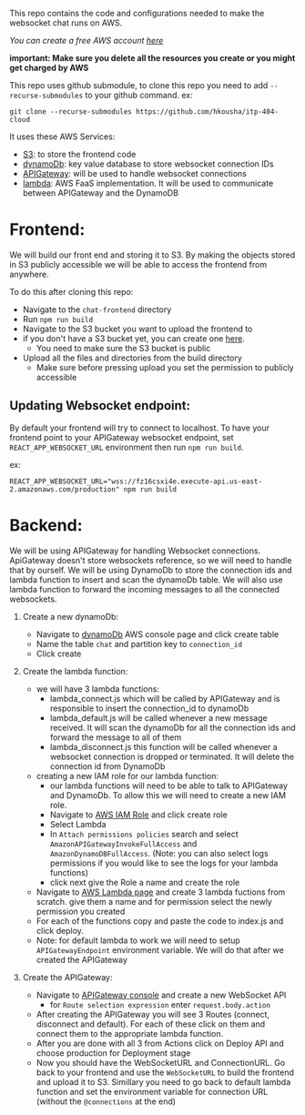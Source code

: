 This repo contains the code and configurations needed to make the websocket chat runs on AWS.

_You can create a free AWS account [here](https://aws.amazon.com/free/)_

__important: Make sure you delete all the resources you create or you might get charged by AWS__

This repo uses github submodule, to clone this repo you need to add `--recurse-submodules` to your github command.
ex:
```
git clone --recurse-submodules https://github.com/hkousha/itp-404-cloud
```

It uses these AWS Services:

- [S3](https://docs.aws.amazon.com/AmazonS3/latest/userguide/Welcome.html): to store the frontend code
- [dynamoDb](https://docs.aws.amazon.com/amazondynamodb/latest/developerguide/Introduction.html): key value database to store websocket connection IDs
- [APIGateway](https://docs.aws.amazon.com/apigateway/latest/developerguide/welcome.html): will be used to handle websocket connections
- [lambda](https://docs.aws.amazon.com/lambda/latest/dg/welcome.html): AWS FaaS implementation. It will be used to communicate between APIGateway and the DynamoDB


# Frontend:
We will build our front end and storing it to S3. By making the objects stored in S3 publicly accessible we will be able to access the frontend from anywhere.

To do this after cloning this repo:
- Navigate to the `chat-frontend` directory
- Run `npm run build`
- Navigate to the S3 bucket you want to upload the frontend to
- if you don't have a S3 bucket yet, you can create one [here](https://s3.console.aws.amazon.com/s3). 
   - You need to make sure the S3 bucket is public
- Upload all the files and directories from the build directory
   - Make sure before pressing upload you set the permission to publicly accessible


## Updating Websocket endpoint:
By default your frontend will try to connect to localhost. To have your frontend point to your APIGateway websocket endpoint, set `REACT_APP_WEBSOCKET_URL` environment then run `npm run build`.

ex:
```
REACT_APP_WEBSOCKET_URL="wss://fz16csxi4e.execute-api.us-east-2.amazonaws.com/production" npm run build
```

# Backend:
We will be using APIGateway for handling Websocket connections. ApiGateway doesn't store websockets reference, so we will need to handle that by ourself. We will be using DynamoDb to store the connection ids and lambda function to insert and scan the dynamoDb table. We will also use lambda function to forward the incoming messages to all the connected websockets.


1. Create a new dynamoDb:
	- Navigate to [dynamoDb](https://us-east-2.console.aws.amazon.com/dynamodbv2) AWS console page and click create table
	- Name the table `chat` and partition key to `connection_id`
	- Click create

2. Create the lambda function:
	- we will have 3 lambda functions:
		- lambda_connect.js which will be called by APIGateway and is responsible to insert the connection_id to dynamoDb
		- lambda_default.js will be called whenever a new message received. It will scan the dynamoDb for all the connection ids and forward the message to all of them
		- lambda_disconnect.js this function will be called whenever a websocket connection is dropped or terminated. It will delete the connection id from DynamoDb
	- creating a new IAM role for our lambda function:
		- our lambda functions will need to be able to talk to APIGateway and DynamoDb. To allow this we will need to create a new IAM role.
		- Navigate to [AWS IAM Role](https://console.aws.amazon.com/iamv2/home?#/roles) and click create role
		- Select Lambda
		- In `Attach permissions policies` search and select `AmazonAPIGatewayInvokeFullAccess` and `AmazonDynamoDBFullAccess`. (Note: you can also select logs permissions if you would like to see the logs for your lambda functions)
		- click next give the Role a name and create the role
	- Navigate to [AWS Lambda page](https://us-east-2.console.aws.amazon.com/lambda/home?region=us-east-2#/functions) and create 3 lambda fuctions from scratch. give them a name and for permission select the newly permission you created
	- For each of the functions copy and paste the code to index.js and click deploy.
	- Note: for default lambda to work we will need to setup `APIGatewayEndpoint` environment variable. We will do that after we created the APIGateway


3. Create the APIGateway:
	- Navigate to [APIGateway console](https://us-east-2.console.aws.amazon.com/apigateway) and create a new WebSocket API
		- for `Route selection expression` enter `request.body.action`
	- After creating the APIGateway you will see 3 Routes (connect, disconnect and default). For each of these click on them and connect them to the appropriate lambda function.
	- After you are done with all 3 from Actions click on Deploy API and choose production for Deployment stage
	- Now you should have the WebSocketURL and ConnectionURL. Go back to your frontend and use the `WebSocketURL` to build the frontend and upload it to S3. Simillary you need to go back to default lambda function and set the environment variable for connection URL (without the `@connections` at the end)
